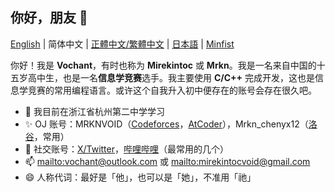 ## 你好，朋友 👋

[English](README.md) | 简体中文 | [正體中文/繁體中文](README_zh_Hant.md) | [日本語](README_ja.md) | [Minfist](README_mf.md)

你好！我是 **Vochant**，有时也称为 **Mirekintoc** 或 **Mrkn**。我是一名来自中国的十五岁高中生，也是一名**信息学竞赛**选手。我主要使用 **C/C++** 完成开发，这也是信息学竞赛的常用编程语言。或许这个自我升入初中便存在的账号会存在很久吧。

- 🌱 我目前在浙江省杭州第二中学学习
- ✨ OJ 账号：MRKNVOID（[Codeforces](https://codeforces.com/profile/MRKNVOID)，[AtCoder](https://atcoder.jp/users/MRKNVOID)），Mrkn_chenyx12（[洛谷](https://www.luogu.com/user/556000)，常用）
- 📣 社交账号：[X/Twitter](https://x.com/mirekintoc)，[哔哩哔哩](https://space.bilibili.com/660602059)（最常用的几个）
- 📫 <mailto:vochant@outlook.com> 或 <mailto:mirekintocvoid@gmail.com>
- 😄 人称代词：最好是「他」，也可以是「她」，不准用「祂」
